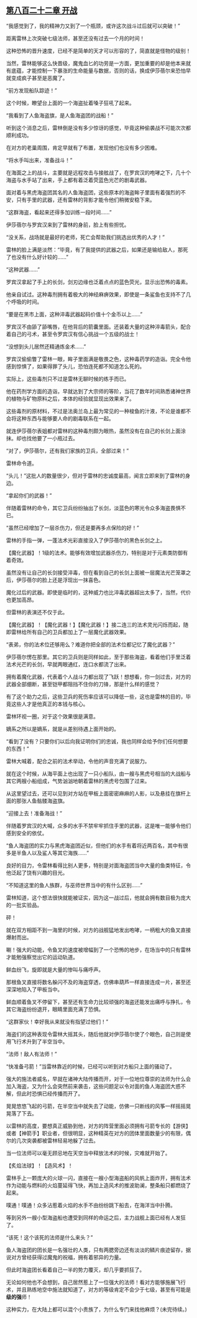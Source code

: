 ## [第八百二十二章 开战](https://www.xxbiquge.com/11_11222/9014620.html)


  “我感觉到了，我的精神力又到了一个瓶颈，或许这次战斗过后就可以突破！”

  距离雷林上次突破七级法师，甚至还没有过去一个月的时间！

  这种恐怖的晋升速度，已经不是简单的天才可以形容的了，简直就是怪物的级别！

  当然，雷林能够这么快晋级，魔鬼血匕的功劳是一方面，更加重要的却是他本来就有底蕴，才能控制一下暴涨的生命能量与数据，否则的话，换成伊莎蓓尔来恐怕早就变成疯子甚至是恶魔了。

  “前方发现船队踪迹！”

  这个时候，瞭望台上面的一个海盗扯着嗓子狂吼了起来。

  “我看到了人鱼海盗旗，是人鱼海盗团的战船！”

  听到这个消息之后，雷林倒是没有多少惊讶的感觉，毕竟这种偷袭战不可能次次都顺利成功。

  在对方的老巢周围，肯定早就有了布置，发现他们也没有多少困难。

  “将水手叫出来，准备战斗！”

  在海面之上的战斗，主要就是远程攻击与接舷战了，在罗宾汉的咆哮之下，几十个海盗与水手站了出来，手上都有着泛着荧蓝色光芒的剧毒武器。

  面对着与黑虎海盗团其名的人鱼海盗团，这些原本的海盗眸子里面有着强烈的不安，只有手里的武器，还有雷林的背影才能令他们稍微安稳下来。

  “这群海盗，看起来还得多加训练一段时间……”

  伊莎蓓尔与罗宾汉来到了雷林的身前，脸上有些担忧。

  “没关系，战场就是最好的老师，死亡会帮助我们挑选出优秀的人才！”

  雷林的脸上满是淡然：“毕竟，有了我提供的武器之后，如果还是输给敌人，那死了也没有什么好计较的……”

  “这种武器……”

  罗宾汉拿起了手上的长剑，剑刃边缘也泛着点点的蓝色荧光，显示出恐怖的毒素。

  他亲自试过。这种毒剂拥有着极大的神经麻痹效果，即使是一条鲨鱼也支持不了几个呼吸的时间。

  “要是在黑市上面，这种淬毒武器起码价值十个金币以上……”

  罗宾汉不由舔了舔嘴唇，在他背后的箭囊里面。还装着大量的这种淬毒箭头，配合着自己的弓术，甚至令罗宾汉有信心挑战一个五级的战士！

  “没想到头儿居然还精通炼金术……”

  罗宾汉偷偷瞥了雷林一眼，眸子里面满是敬畏之色，这种毒药学的造诣。完全令他感到惊惧了，如果得罪了头儿，恐怕连死都不知道怎么死的。

  实际上，这些毒剂只不过是雷林无聊时候的练手而已。

  他在药剂学方面的造诣，早就达到了大宗师的等阶，当花了数年时间熟悉诸神世界的植物与矿物原料之后，本体的经验就显现出效果来了。

  这些毒剂的原材料，不过是法奥兰岛上最为常见的一种梭鱼的汁液，不论是谁都不会将这种东西与能够要人命的剧毒联系在一起。

  就连伊莎蓓尔表姐都对雷林的这种毒剂颇为眼热，虽然没有在自己的长剑上面涂抹。却也找他要了一小瓶过去。

  “对了，伊莎蓓尔，还有我们家族的卫兵，全部过来！”

  雷林命令道。

  “头儿！”这批人的数量很少，但对于雷林的忠诚度最高，闻言立即来到了雷林的身边。

  “拿起你们的武器！”

  伴随着雷林的命令，其它卫兵纷纷抽出了长剑，淡蓝色的寒光令众多海盗畏惧不已。

  “虽然已经增加了一层杀伤力，但还是要再多点保险的好！”

  雷林的手指一弹，一蓬法术光彩直接没入了伊莎蓓尔的黑色长剑之上。

  【魔化武器】！1级的法术。能够有效增加武器杀伤力，特别是对于元素类防御有着奇效。

  虽然没有让自己的长剑接受淬毒，但在看到自己的长剑上面被一层魔法光芒笼罩之后，伊莎蓓尔的脸上还是浮现出一抹喜色。

  魔化过后的武器。即使是临时的，这种威力也比淬毒武器超出太多了，当然，代价也更加高昂。

  但雷林的表演还不仅于此。

  【魔化武器】！【魔化武器！】【魔化武器！】接二连三的法术灵光闪烁而起，随即雷林给所有自己的卫兵都加上了一层魔化武器效果。

  “表弟，你的法术位还够用么？难道你把全部的法术位都记忆了魔化武器？”

  伊莎蓓尔愣在那里。其它的卫兵则是同样如此，至于那些海盗，看着他们手里泛着法术光芒的长剑，早就两眼通红，连口水都流了出来。

  拥有着魔化武器，代表着个人战斗力都出现了飞跃！想想看，你一剑过去，对方的武器全部绷断，甚至铠甲都阻挡不住你的刀锋，那是什么样的感觉？

  有了这个助力之后，这些卫兵的死伤率应该可以降低一些，这也是雷林的目的，毕竟这些人才是他真正的本钱与核心。

  雷林环视一圈，对于这个效果很是满意。

  嫡系之所以是嫡系，就是从差别待遇上面开始的。

  “看到了没有？只要你们以后向我证明你们的忠诚，我也同样会给予你们任何想要的东西！”

  雷林大喊着，配合之前的法术举动，令他的声音充满了说服力。

  就在这个时候，从海平面上也出现了一只小船队，由一艘与黑虎号相当的大战船与其它两艘小船组成，气势汹汹地朝着雷林的黑虎号包围了过来。

  从这里望过去，还可以见到对方站在甲板上面密密麻麻的人影，以及悬挂在旗杆上面的那张人鱼骷髅海盗旗。

  “迎接上去！准备海战！”

  伴随着罗宾汉的大喊，众多的水手不禁牢牢抓住手里的武器，这是唯一能够令他们感到安全的依仗。

  “鱼人海盗团的实力与黑虎海盗团近似，但他们的水手有着将近两百名，其中有很多是半鱼人以及鲨人等其它海族……”

  良好的目力，令雷林看得比别人更多，特别是对面海盗团当中大量的鱼类特征，令他泛起了饶有兴趣的目光。

  “不知道这里的鱼人族群，与巫师世界当中的有什么区别……”

  雷林知道，这个想法很快就能被证实，因为这一战过后，他就会拥有数目极为庞大的一批实验品。

  砰！

  就在双方相距不到一海里的时候，对方的战舰猛地发出咆哮，一柄粗大的鱼叉直接爆射而出。

  唰！强大的动能，令鱼叉的速度被增幅到了一个恐怖的地步，在场当中的只有雷林才能勉强察觉出它的运动轨道。

  鲜血纷飞，旋即就是大量的惨叫与痛呼声。

  那根鱼叉直接将数名躲闪不及的海盗穿透，仿佛串葫芦一样直接连成一片，甚至还深深地陷入了甲板当中。

  鲜血顺着鱼叉不停留下，甚至还有生命力比较顽强的海盗还能发出痛呼与挣扎，令其它海盗纷纷退开，眼睛里面充满了恐惧。

  “这群家伙！幸好我从来就没有指望过他们！”

  海盗们的这种表现令雷林大摇其头，随后他就对伊莎蓓尔使了个眼色，自己则是使用飞行术升到了半空当中。

  “法师！敌人有法师！”

  “快准备弓箭！”当雷林靠近的时候，已经可以听到对方船只上面的骚动了。

  强大的施法者威名，早就在诸神大陆传播而开，对于一位地位尊崇的法师为什么会加入海盗，又为什么会突然前来袭击，这些问题足以令对面的鱼人海盗团大惑不解，但此时恐惧已经传播而开了。

  晃晃悠悠飞起的弓箭，在半空当中就失去了动能，仿佛一只断线的风筝一样摇摇晃晃落了下去。

  以雷林的高度，要想真正威胁到他，对方的阵营里面必须拥有弓箭专长的【游侠】或者【神箭手】职业者，但很明显，这种精英在对方的团体里面数量少的有限，偶尔的几次突袭都被雷林轻易地躲了过去。

  当一位法师可以毫无顾忌地在天空当中释放法术的时候，灾难就开始了。

  【炙焰法球】！【造风术】！

  雷林手上一颗庞大的火球一闪，直接在一艘小型海盗船的风帆上面炸开，拥有法术作为动能与燃料的火焰蔓延得飞快，再加上造风术的推波助澜，整条船只都燃烧了起来。

  噗通！噗通！众多沾惹着火焰的水手不由纷纷跳下船去，在海洋当中扑腾。

  等到另外一艘小型海盗船也遭受到同样的命运之后，主力战舰上面已经有人发狂了。

  “该死！这个该死的法师是什么来头？”

  鱼人海盗团的团长是一名强壮的人类，只有两腮旁边还有淡淡的鳞片痕迹留存，据说对方曾经获得过魔鬼的祝福，拥有着邪异的力量。

  但此时海盗团长看着自己一半的势力覆灭，却几乎要抓狂了。

  无论如何他也不会想到，自己居然惹上了一位强大的法师！看对方能够施展飞行术，并且熟练地空中施法就知道了，对方的等级肯定不会少于七级，甚至有可能是**级的强**师！

  这种实力，在大陆上都可以混个小贵族了，为什么专门来找他麻烦？(未完待续。)
